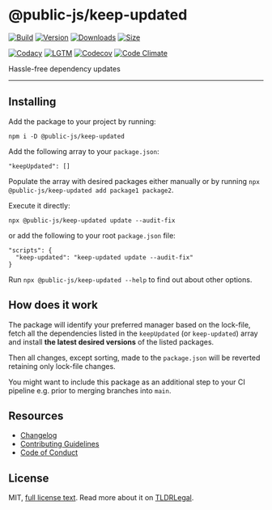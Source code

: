 # @public-js/keep-updated

[![Build](https://github.com/public-js/keep-updated/actions/workflows/build.yml/badge.svg?branch=main)](https://github.com/public-js/keep-updated/actions/workflows/build.yml)
[![Version](https://img.shields.io/npm/v/@public-js/keep-updated?style=flat)](https://www.npmjs.com/package/@public-js/keep-updated)
[![Downloads](https://img.shields.io/npm/dw/@public-js/keep-updated?style=flat)](https://www.npmjs.com/package/@public-js/keep-updated)
[![Size](https://packagephobia.com/badge?p=@public-js/keep-updated)](https://packagephobia.com/result?p=@public-js/keep-updated)

[![Codacy](https://app.codacy.com/project/badge/Grade/fd9ab5088d3442af87a0f335688094fe)](https://www.codacy.com/gh/public-js/keep-updated/dashboard)
[![LGTM](https://img.shields.io/lgtm/grade/javascript/g/public-js/keep-updated?logo=lgtm)](https://lgtm.com/projects/g/public-js/keep-updated/context:javascript)
[![Codecov](https://codecov.io/gh/public-js/keep-updated/branch/main/graph/badge.svg?token=BbVsomZtwx)](https://codecov.io/gh/public-js/keep-updated)
[![Code Climate](https://api.codeclimate.com/v1/badges/5d950db51954705b1ca3/maintainability)](https://codeclimate.com/github/public-js/keep-updated/maintainability)

Hassle-free dependency updates

---

## Installing

Add the package to your project by running:

```shell
npm i -D @public-js/keep-updated
```

Add the following array to your `package.json`:

```
"keepUpdated": []
```

Populate the array with desired packages either manually or by running `npx @public-js/keep-updated add package1 package2`.

Execute it directly:

```shell
npx @public-js/keep-updated update --audit-fix
```

or add the following to your root `package.json` file:

```
"scripts": {
  "keep-updated": "keep-updated update --audit-fix"
}
```

Run `npx @public-js/keep-updated --help` to find out about other options.

## How does it work

The package will identify your preferred manager based on the lock-file,
fetch all the dependencies listed in the `keepUpdated` (or `keep-updated`) array and install
**the latest desired versions** of the listed packages.

Then all changes, except sorting, made to the `package.json` will be reverted
retaining only lock-file changes.

You might want to include this package as an additional step to your CI pipeline
e.g. prior to merging branches into `main`.

## Resources

- [Changelog](CHANGELOG.md)
- [Contributing Guidelines](CONTRIBUTING.md)
- [Code of Conduct](CODE_OF_CONDUCT.md)

## License

MIT, [full license text](LICENSE).
Read more about it on [TLDRLegal](https://www.tldrlegal.com/l/mit).
